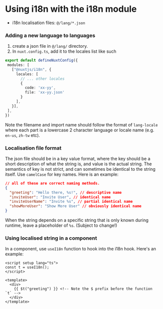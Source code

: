 Using i18n with the i18n module
==

* i18n localisation files: `@/lang/*.json`

### Adding a new language to languages

1. create a json file in `@/lang/` directory.
2. In `nuxt.config.ts`, add it to the locales list like such

```typescript
export default defineNuxtConfig({
 modules: [
   ["@nuxtjs/i18n", {
     locales: [
       // ... other locales
       {
         code: 'xx-yy',
         file: 'xx-yy.json'
       }
     ],
   }],
 ],
})
```

Note the filename and import name should follow the format of `lang-locale` where each part is a lowercase 2 character language or locale name (e.g. `en-us`, `zh-tw` etc).

### Localisation file format

The json file should be in a key value format, where the key should be a short description of what the string is, and value is the actual string. The semantics of key is not strict, and can sometimes be identical to the string itself. Use `camelCase` for key names. Here is an example:

```json
// all of these are correct naming methods.
{
  "greeting": "Hello there, %s!", // descriptive name
  "inviteUser": "Invite User", // identical name
  "inviteUserName": "Invite %s", // partial identical name
  "showMoreUser": "Show More User" // obviously identical name
}
```

When the string depends on a specific string that is only known during runtime, leave a placeholder of `%s`. (Subject to change!)

### Using localised string in a component

In a component, use `useI18n` function to hook into the i18n hook. Here's an example:

```vue
<script setup lang="ts">
const t = useI18n();
</script>

<template>
  <div>
    {{ $t("greeting") }} <!-- Note the $ prefix before the function `t` -->
  </div>
</template>
```
